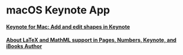 # macOS Keynote App

#### [Keynote for Mac: Add and edit shapes in Keynote](https://support.apple.com/kb/PH16929?locale=en_US&viewlocale=en_US)


#### [About LaTeX and MathML support in Pages, Numbers, Keynote, and iBooks Author](https://support.apple.com/en-us/HT202501)
